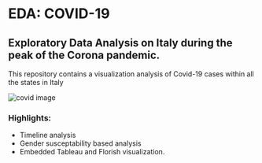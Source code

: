 # EDA: COVID-19

## Exploratory Data Analysis on Italy during the peak of the Corona pandemic.
This repository contains a visualization analysis of Covid-19 cases within all the states in Italy

![covid image](https://www.airport-technology.com/wp-content/uploads/sites/14/2020/03/Italy-Covid-19.jpg)

### Highlights:
  * Timeline analysis
  * Gender susceptability based analysis
  * Embedded Tableau  and Florish visualization.

